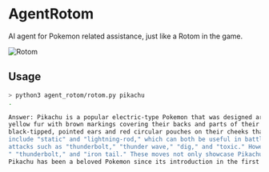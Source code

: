 # AgentRotom

AI agent for Pokemon related assistance, just like a Rotom in the game.

![Rotom](https://assets.pokemon.com/assets/cms2/img/pokedex/full/479.png)

## Usage

```sh
> python3 agent_rotom/rotom.py pikachu
.

Answer: Pikachu is a popular electric-type Pokemon that was designed around the concept of electricity. They have short,
yellow fur with brown markings covering their backs and parts of their lightning bolt-shaped tails. They also have
black-tipped, pointed ears and red circular pouches on their cheeks that can spark with electricity. Pikachu's abilities
include "static" and "lightning-rod," which can both be useful in battles. In terms of moves, Pikachu can learn a variety of
attacks such as "thunderbolt," "thunder wave," "dig," and "toxic." However, some of its best moves are "volt tackle," "thunder,
" "thunderbolt," and "iron tail." These moves not only showcase Pikachu's electric powers, but also its speed and strength.
Pikachu has been a beloved Pokemon since its introduction in the first generation of games and continues to be a fan favorite.
```
